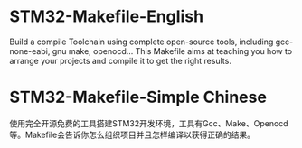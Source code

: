 # STM32-Makefile-English
Build a compile Toolchain using complete open-source tools, including gcc-none-eabi, gnu make, openocd...
This Makefile aims at teaching you how to arrange your projects and compile it to get the right results.

# STM32-Makefile-Simple Chinese
使用完全开源免费的工具搭建STM32开发环境，工具有Gcc、Make、Openocd等。Makefile会告诉你怎么组织项目并且怎样编译以获得正确的结果。

